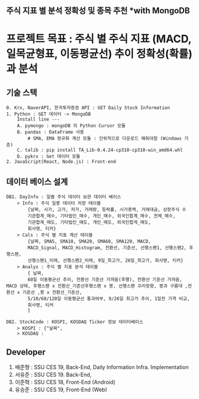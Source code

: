 주식 지표 별 분석 정확성 및 종목 추천 *with MongoDB
---
# 프로젝트 목표 : 주식 별 주식 지표 (MACD, 일목균형표, 이동평균선) 추이 정확성(확률) 과 분석

## 기술 스택
```commandline
0. Krx, NaverAPI, 한국투자증권 API : GET Daily Stock Information
1. Python : GET 데이터 -> MongoDB 
    Install line ---
    A. pymongo : mongoDB 의 Python Cursor 모듈
    B. pandas : DataFrame 사용
        # SMA, EMA 정규화 계산 모듈 : 인위적으로 다운로드 해줘야함 (Windows 기준) 
    C. talib : pip install TA_Lib-0.4.24-cp310-cp310-win_amd64.whl 
    D. pykrx : Get 데이터 모듈
2. JavaScript(React, Node.js) : Front-end
```

## 데이터 베이스 설계
```commandline
DB1. DayInfo : 일별 주식 데이터 보관 데이터 베이스
    > Info : 주식 일봉 데이터 저장 테이블
        {날짜, 시가, 고가, 저가, 거래량, 등락률, 시가총액, 거래대금, 상장주식 수
        기관합계_매수, 기타법인_매수, 개인_매수, 외국인합계_매수, 전체_매수,
        기관합계_매도, 기타법인_매도, 개인_매도, 외국인합게_매도,
        회사명, 티커}
    > Cals : 주식 별 지표 계산 테이블
        {날짜, SMA5, SMA10, SMA20, SMA60, SMA120, MACD, 
        MACD_Signal, MACD_Histogram, 전환선, 기준선, 선행스팬1, 선행스팬2, 후행스팬,
        선행스팬1_미래, 선행스팬2_미래, 9일_최고가, 26일_최고가, 회사명, 티커}
    > Analys : 주식 별 지표 분석 테이블
        { 날짜,
        60일 이동평균선 추이, 전환선 기준선 가까움(후행), 전환선 기준선 가까움, MACD 상태, 후행스팬 x 전환선_기준선후행스팬 x 봉, 선행스팬 꼬리방향, 봉과 구름대 ,전환선 x 기준선 ,봉 x 전환선_기준선,
        5/10/60/120일 이동평균선 통과여부, 9/26일 최고가 추이, 1일전 가격 비교,
        회사명, 티커
        }
    
DB2. StockCode : KOSPI, KOSDAQ Ticker 정보 데이터베이스
    > KOSPI : {"날짜", 
    > KOSDAQ :
```


## Developer
1. 배준형 : SSU CES 19, Back-End, Daily Information Infra. Implementation
2. 서유준 : SSU CES 19. Back-End, 
3. 이준혁 : SSU CES 18, Front-End (Android)
4. 유승준 : SSU CES 19, Front-End (Web)